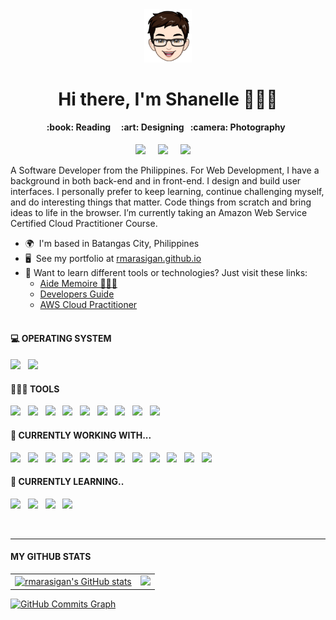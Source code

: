 <div align='center'>
  <img src="https://github.com/rmarasigan/rmarasigan.github.io/blob/master/assets/img/avatar.png" style="width:15%;height:10%;">
</div>
<h1 align='center'>Hi there, I'm Shanelle 👋👩‍💻</h1>
<h4 align='center'>
  :book: Reading&nbsp;&nbsp;
  &nbsp;&nbsp;:art: Designing&nbsp;&nbsp;
  :camera: Photography&nbsp;&nbsp;
</h4>
<p align='center'>
  <a href="https://www.twitter.com/rmarasigan_"><img src="https://img.shields.io/badge/twitter-%231DA1F2.svg?&style=for-the-badge&logo=twitter&logoColor=white" /></a>&nbsp;&nbsp;&nbsp;&nbsp;
  <a href="https://www.linkedin.com/in/rmarasigan"><img src="https://img.shields.io/badge/linkedin-%230077B5.svg?&style=for-the-badge&logo=linkedin&logoColor=white" /></a>&nbsp;&nbsp;&nbsp;&nbsp;
  <a href="https://open.spotify.com/playlist/0dQByqqSHbtNpm0EMjxqT3?si=32d0815a935b4cb9"><img src="https://img.shields.io/badge/Spotify-43853D?&style=for-the-badge&logo=spotify&logoColor=white" /></a>&nbsp;&nbsp;&nbsp;&nbsp;
</p>

A Software Developer from the Philippines. For Web Development, I have a background in both back-end and in front-end. I design and build user interfaces. I personally prefer to keep learning, continue challenging myself, and do interesting things that matter. Code things from scratch and bring ideas to life in the browser. I’m currently taking an Amazon Web Service Certified Cloud Practitioner Course.

* 🌍  I'm based in Batangas City, Philippines
* 🖥️  See my portfolio at [rmarasigan.github.io](http://rmarasigan.github.io/)
* :link: Want to learn different tools or technologies? Just visit these links:
  * [Aide Memoire 👩🏻‍💻](https://rmarasigan.github.io/notes/)
  * [Developers Guide](https://developersguide.netlify.app)
  * [AWS Cloud Practitioner](https://aws-cloud-practitioner.herokuapp.com/)
<br><br>

<h4>💻 OPERATING SYSTEM</h4>
<p>
  <img src="https://img.shields.io/badge/Ubuntu-E95420?style=for-the-badge&logo=ubuntu&logoColor=white" />&nbsp;&nbsp;
  <img src="https://img.shields.io/badge/Windows-0078D6?style=for-the-badge&logo=windows&logoColor=white" />&nbsp;&nbsp;
</p>

<h4>👩🏻‍💻 TOOLS</h4>
<p>
  <img src="https://img.shields.io/badge/Brave-FF1B2D?style=for-the-badge&logo=Brave&logoColor=white" />&nbsp;&nbsp;
  <img src="https://img.shields.io/badge/VIM-%2311AB00.svg?&style=for-the-badge&logo=vim&logoColor=white" />&nbsp;&nbsp;
  <img src="https://img.shields.io/badge/Visual_Studio_Code-0078D4?style=for-the-badge&logo=visual%20studio%20code&logoColor=white" />&nbsp;&nbsp;
  <img src="https://img.shields.io/badge/GIT-E44C30?style=for-the-badge&logo=git&logoColor=white" />&nbsp;&nbsp;
  <img src="https://img.shields.io/badge/github-%23121011.svg?style=for-the-badge&logo=github&logoColor=white" />&nbsp;&nbsp;
  <img src="https://img.shields.io/badge/Postman-FF6C37?style=for-the-badge&logo=postman&logoColor=white" />&nbsp;&nbsp;
  <img src="https://img.shields.io/badge/Jira-0052CC?style=for-the-badge&logo=Jira&logoColor=white" />&nbsp;&nbsp;
  <img src="https://img.shields.io/badge/Notion-000000?style=for-the-badge&logo=notion&logoColor=white" />&nbsp;&nbsp;
  <img src="https://img.shields.io/badge/Miro-050038?style=for-the-badge&logo=Miro&logoColor=white" />&nbsp;&nbsp;  
</p>

<h4>🔭 CURRENTLY WORKING WITH...</h4>
<p >
  <img src="https://img.shields.io/badge/Go-00ADD8?style=for-the-badge&logo=go&logoColor=white" />&nbsp;&nbsp;
  <img src="https://img.shields.io/badge/PHP-777BB4?style=for-the-badge&logo=php&logoColor=white" />&nbsp;&nbsp;
  <img src="https://img.shields.io/badge/MySQL-005C84?style=for-the-badge&logo=mysql&logoColor=white" />&nbsp;&nbsp;
  <img src="https://img.shields.io/badge/SQLite-07405E?style=for-the-badge&logo=sqlite&logoColor=white" />&nbsp;&nbsp;
  <img src="https://img.shields.io/badge/Amazon%20DynamoDB-4053D6?style=for-the-badge&logo=Amazon%20DynamoDB&logoColor=white" />&nbsp;&nbsp;
  <img src="https://img.shields.io/badge/html5%20-%23e34f26.svg?&style=for-the-badge&logo=html5&logoColor=white" />&nbsp;&nbsp;
  <img src="https://img.shields.io/badge/CSS3-1572B6?&style=for-the-badge&logo=css3&logoColor=white" />&nbsp;&nbsp;
  <img src="https://img.shields.io/badge/JavaScript-323330?style=for-the-badge&logo=javascript&logoColor=F7DF1E" />&nbsp;&nbsp;
  <img src="https://img.shields.io/badge/TypeScript-007ACC?style=for-the-badge&logo=typescript&logoColor=white" />&nbsp;&nbsp;
  <img src="https://img.shields.io/badge/jQuery-0769AD?style=for-the-badge&logo=jquery&logoColor=white" />&nbsp;&nbsp;
  <img src="https://img.shields.io/badge/Bootstrap-563D7C?style=for-the-badge&logo=bootstrap&logoColor=white">&nbsp;&nbsp;
  <img src="https://img.shields.io/badge/Markdown-000000?style=for-the-badge&logo=markdown&logoColor=white" />&nbsp;&nbsp;
</p>

<h4>🌱  CURRENTLY LEARNING..</h4>
<p>
  <img src="https://img.shields.io/badge/Amazon_AWS-FF9900?style=for-the-badge&logo=amazonaws&logoColor=white" />&nbsp;&nbsp;
  <img src="https://img.shields.io/badge/Node.js-43853D?style=for-the-badge&logo=node.js&logoColor=white" />&nbsp;&nbsp;
  <img src="https://img.shields.io/badge/Heroku-430098?style=for-the-badge&logo=heroku&logoColor=white" />&nbsp;&nbsp;
  <img src="https://img.shields.io/badge/terraform-%235835CC.svg?style=for-the-badge&logo=terraform&logoColor=white" />&nbsp;&nbsp;
</p>
<br/>
<hr />

<h4>MY GITHUB STATS</h4>
<table cellspacing="0" cellpadding="0">
  <tr>
    <td>
      <a href="http://www.github.com/rmarasigan"><img src="https://github-readme-stats.vercel.app/api?username=rmarasigan&show_icons=true&hide=&count_private=true&title_color=facc15&text_color=ffffff&icon_color=facc15&bg_color=1c1917&hide_border=true&show_icons=true" alt="rmarasigan's GitHub stats" /></a>
    </td>
    <td>
      <a href="http://www.github.com/rmarasigan"><img src="https://github-readme-streak-stats.herokuapp.com/?user=rmarasigan&stroke=ffffff&background=1c1917&ring=facc15&fire=facc15&currStreakNum=ffffff&currStreakLabel=facc15&sideNums=ffffff&sideLabels=ffffff&dates=ffffff&hide_border=true" /></a>
    </td>
  </tr>
</table>
<a href="http://www.github.com/rmarasigan"><img src="https://activity-graph.herokuapp.com/graph?username=rmarasigan&bg_color=1c1917&color=ffffff&line=facc15&point=ffffff&area_color=1c1917&area=true&hide_border=true&custom_title=GitHub%20Commits%20Graph" alt="GitHub Commits Graph" /></a>

<!--
// Badges for github
https://dev.to/envoy_/150-badges-for-github-pnk
https://ileriayo.github.io/markdown-badges/

// Netlify
https://img.shields.io/badge/Netlify-00C7B7?style=for-the-badge&logo=netlify&logoColor=white
// Travis CI
https://img.shields.io/badge/travis_CI-3EAAAF?style=for-the-badge&logo=travisci&logoColor=white

**rmarasigan/rmarasigan** is a ✨ _special_ ✨ repository because its `README.md` (this file) appears on your GitHub profile.
Here are some ideas to get you started:
- 🔭 I’m currently working on ...
- 🌱 I’m currently learning ...
- 👯 I’m looking to collaborate on ...
- 🤔 I’m looking for help with ...
- 💬 Ask me about ...
- 📫 How to reach me: ...
- 😄 Pronouns: ...
- ⚡ Fun fact: ...
-->
